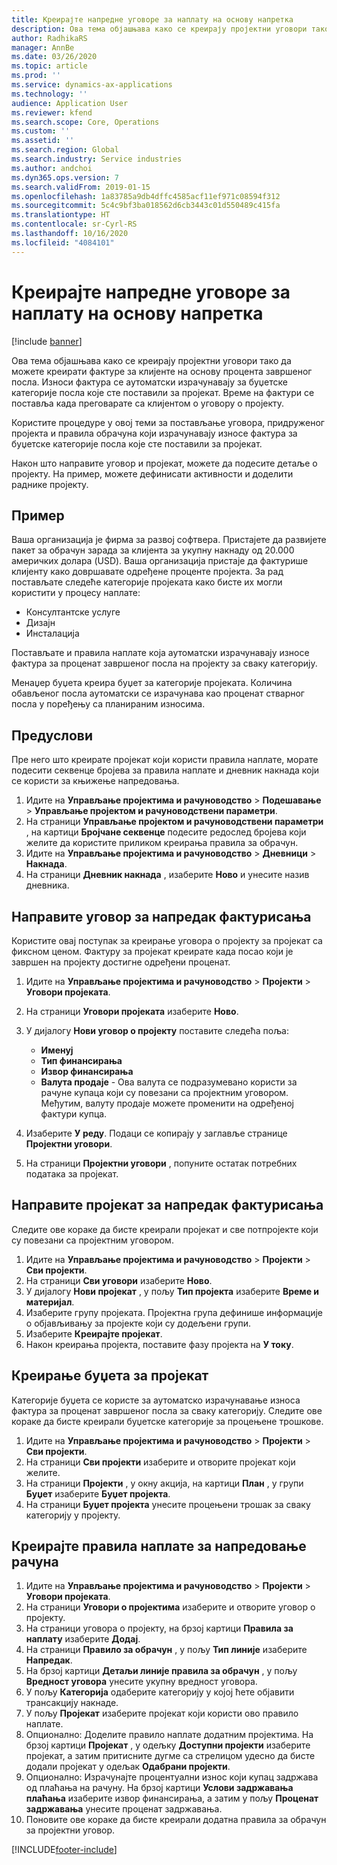 ```yaml
---
title: Креирајте напредне уговоре за наплату на основу напретка
description: Ова тема објашњава како се креирају пројектни уговори тако да можете генерисати фактуре за клијенте на основу процента завршеног посла.
author: RadhikaRS
manager: AnnBe
ms.date: 03/26/2020
ms.topic: article
ms.prod: ''
ms.service: dynamics-ax-applications
ms.technology: ''
audience: Application User
ms.reviewer: kfend
ms.search.scope: Core, Operations
ms.custom: ''
ms.assetid: ''
ms.search.region: Global
ms.search.industry: Service industries
ms.author: andchoi
ms.dyn365.ops.version: 7
ms.search.validFrom: 2019-01-15
ms.openlocfilehash: 1a83785a9db4dffc4585acf11ef971c08594f312
ms.sourcegitcommit: 5c4c9bf3ba018562d6cb3443c01d550489c415fa
ms.translationtype: HT
ms.contentlocale: sr-Cyrl-RS
ms.lasthandoff: 10/16/2020
ms.locfileid: "4084101"
---
```

# <a name="create-advanced-contracts-for-billing-based-on-progress"></a>Креирајте напредне уговоре за наплату на основу напретка
[!include [banner](../includes/banner.md)]

Ова тема објашњава како се креирају пројектни уговори тако да можете креирати фактуре за клијенте на основу процента завршеног посла. Износи фактура се аутоматски израчунавају за буџетске категорије посла које сте поставили за пројекат. Време на фактури се поставља када преговарате са клијентом о уговору о пројекту.

Користите процедуре у овој теми за постављање уговора, придруженог пројекта и правила обрачуна који израчунавају износе фактура за буџетске категорије посла које сте поставили за пројекат.

Након што направите уговор и пројекат, можете да подесите детаље о пројекту. На пример, можете дефинисати активности и доделити раднике пројекту.

## <a name="example"></a>Пример

Ваша организација је фирма за развој софтвера. Пристајете да развијете пакет за обрачун зарада за клијента за укупну накнаду од 20.000 америчких долара (USD). Ваша организација пристаје да фактурише клијенту како довршавате одређене проценте пројекта. За рад постављате следеће категорије пројеката како бисте их могли користити у процесу наплате:

- Консултантске услуге
- Дизајн
- Инсталација

Постављате и правила наплате која аутоматски израчунавају износе фактура за проценат завршеног посла на пројекту за сваку категорију.

Менаџер буџета креира буџет за категорије пројеката. Количина обављеног посла аутоматски се израчунава као проценат стварног посла у поређењу са планираним износима.

## <a name="prerequisites"></a>Предуслови

Пре него што креирате пројекат који користи правила наплате, морате подесити секвенце бројева за правила наплате и дневник накнада који се користи за књижење напредовања.

1. Идите на **Управљање пројектима и рачуноводство** \> **Подешавање** \> **Управљање пројектом и рачуноводствени параметри**.
2. На страници **Управљање пројектом и рачуноводствени параметри** , на картици **Бројчане секвенце** подесите редослед бројева који желите да користите приликом креирања правила за обрачун.
3. Идите на **Управљање пројектима и рачуноводство** \> **Дневници** \> **Накнада**.
4. На страници **Дневник накнада** , изаберите **Ново** и унесите назив дневника.

## <a name="create-a-contract-for-progress-billings"></a>Направите уговор за напредак фактурисања

Користите овај поступак за креирање уговора о пројекту за пројекат са фиксном ценом. Фактуру за пројекат креирате када посао који је завршен на пројекту достигне одређени проценат.

1. Идите на **Управљање пројектима и рачуноводство** \> **Пројекти** \> **Уговори пројеката**.
2. На страници **Уговори пројеката** изаберите **Ново**.
3. У дијалогу **Нови уговор о пројекту** поставите следећа поља:

    - **Именуј**
    - **Тип финансирања**
    - **Извор финансирања**
    - **Валута продаје** - Ова валута се подразумевано користи за рачуне купаца који су повезани са пројектним уговором. Међутим, валуту продаје можете променити на одређеној фактури купца.

4. Изаберите **У реду**. Подаци се копирају у заглавље странице **Пројектни уговори**.
5. На страници **Пројектни уговори** , попуните остатак потребних података за пројекат.

## <a name="create-a-project-for-progress-billings"></a>Направите пројекат за напредак фактурисања

Следите ове кораке да бисте креирали пројекат и све потпројекте који су повезани са пројектним уговором.

1. Идите на **Управљање пројектима и рачуноводство** \> **Пројекти** \> **Сви пројекти**.
2. На страници **Сви уговори** изаберите **Ново**.
3. У дијалогу **Нови пројекат** , у пољу **Тип пројекта** изаберите **Време и материјал**.
4. Изаберите групу пројеката. Пројектна група дефинише информације о објављивању за пројекте који су додељени групи.
5. Изаберите **Креирајте пројекат**.
6. Након креирања пројекта, поставите фазу пројекта на **У току**.

## <a name="create-a-budget-for-a-project"></a>Креирање буџета за пројекат

Категорије буџета се користе за аутоматско израчунавање износа фактура за проценат завршеног посла за сваку категорију. Следите ове кораке да бисте креирали буџетске категорије за процењене трошкове.

1. Идите на **Управљање пројектима и рачуноводство** \> **Пројекти** \> **Сви пројекти**.
2. На страници **Сви пројекти** изаберите и отворите пројекат који желите.
3. На страници **Пројекти** , у окну акција, на картици **План** , у групи **Буџет** изаберите **Буџет пројекта**.
4. На страници **Буџет пројекта** унесите процењени трошак за сваку категорију у пројекту.

## <a name="create-billing-rules-for-progress-billings"></a>Креирајте правила наплате за напредовање рачуна

1. Идите на **Управљање пројектима и рачуноводство** \> **Пројекти** \> **Уговори пројеката**.
2. На страници **Уговори о пројектима** изаберите и отворите уговор о пројекту.
3. На страници уговора о пројекту, на брзој картици **Правила за наплату** изаберите **Додај**.
4. На страници **Правило за обрачун** , у пољу **Тип линије** изаберите **Напредак**.
5. На брзој картици **Детаљи линије правила за обрачун** , у пољу **Вредност уговора** унесите укупну вредност уговора.
6. У пољу **Категорија** одаберите категорију у којој ћете објавити трансакцију накнаде.
7. У пољу **Пројекат** изаберите пројекат који користи ово правило наплате.
8. Опционално: Доделите правило наплате додатним пројектима. На брзој картици **Пројекат** , у одељку **Доступни пројекти** изаберите пројекат, а затим притисните дугме са стрелицом удесно да бисте додали пројекат у одељак **Одабрани пројекти**.
9. Опционално: Израчунајте процентуални износ који купац задржава од плаћања на рачуну. На брзој картици **Услови задржавања плаћања** изаберите извор финансирања, а затим у пољу **Проценат задржавања** унесите проценат задржавања.
10. Поновите ове кораке да бисте креирали додатна правила за обрачун за пројектни уговор.


[!INCLUDE[footer-include](../includes/footer-banner.md)]